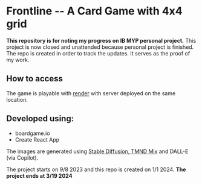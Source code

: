 # Frontline -- A Card Game with 4x4 grid
**This repository is for noting my progress on IB MYP personal project.**
This project is now closed and unattended because personal project is finished. The repo is created in order to track the updates. It serves as the proof of my work. 

## How to access
The game is playable with [render](https://frontline-server.onrender.com) with server deployed on the same location.

## Developed using:
- boardgame.io
- Create React App

The images are generated using [Stable Diffusion, TMND Mix](https://civitai.com/models/27259/tmnd-mix) and DALL-E (via Copilot). 

The project starts on 9/8 2023 and this repo is created on 1/1 2024.
**The project ends at 3/19 2024**
